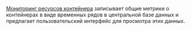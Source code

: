 
[Мониторинг ресурсов контейнера](https://kubernetes.io/docs/tasks/debug-application-cluster/resource-usage-monitoring/) записывает общие метрики о контейнерах в виде временных рядов в центральной базе данных и предлагает пользовательский интерфейс для просмотра этих данных.

